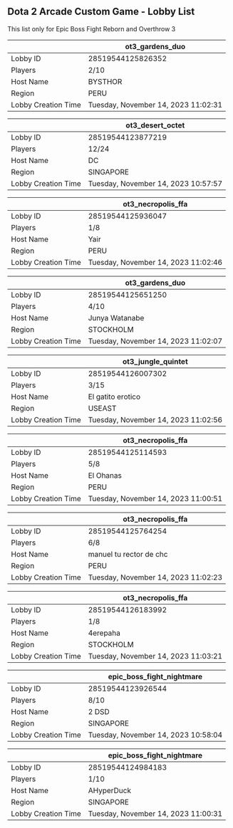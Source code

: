 ## Dota 2 Arcade Custom Game - Lobby List

This list only for Epic Boss Fight Reborn and Overthrow 3

|  | ot3_gardens_duo |
| ------ | ------ |
| Lobby ID | 28519544125826352 |
| Players | 2/10 |
| Host Name | BYSTHOR |
| Region | PERU |
| Lobby Creation Time | Tuesday, November 14, 2023 11:02:31 |


|  | ot3_desert_octet |
| ------ | ------ |
| Lobby ID | 28519544123877219 |
| Players | 12/24 |
| Host Name | DC |
| Region | SINGAPORE |
| Lobby Creation Time | Tuesday, November 14, 2023 10:57:57 |


|  | ot3_necropolis_ffa |
| ------ | ------ |
| Lobby ID | 28519544125936047 |
| Players | 1/8 |
| Host Name | Yair |
| Region | PERU |
| Lobby Creation Time | Tuesday, November 14, 2023 11:02:46 |


|  | ot3_gardens_duo |
| ------ | ------ |
| Lobby ID | 28519544125651250 |
| Players | 4/10 |
| Host Name | Junya Watanabe |
| Region | STOCKHOLM |
| Lobby Creation Time | Tuesday, November 14, 2023 11:02:07 |


|  | ot3_jungle_quintet |
| ------ | ------ |
| Lobby ID | 28519544126007302 |
| Players | 3/15 |
| Host Name | El gatito erotico |
| Region | USEAST |
| Lobby Creation Time | Tuesday, November 14, 2023 11:02:56 |


|  | ot3_necropolis_ffa |
| ------ | ------ |
| Lobby ID | 28519544125114593 |
| Players | 5/8 |
| Host Name | El Ohanas |
| Region | PERU |
| Lobby Creation Time | Tuesday, November 14, 2023 11:00:51 |


|  | ot3_necropolis_ffa |
| ------ | ------ |
| Lobby ID | 28519544125764254 |
| Players | 6/8 |
| Host Name | manuel tu rector de chc |
| Region | PERU |
| Lobby Creation Time | Tuesday, November 14, 2023 11:02:23 |


|  | ot3_necropolis_ffa |
| ------ | ------ |
| Lobby ID | 28519544126183992 |
| Players | 1/8 |
| Host Name | 4erepaha |
| Region | STOCKHOLM |
| Lobby Creation Time | Tuesday, November 14, 2023 11:03:21 |


|  | epic_boss_fight_nightmare |
| ------ | ------ |
| Lobby ID | 28519544123926544 |
| Players | 8/10 |
| Host Name | 2 DSD |
| Region | SINGAPORE |
| Lobby Creation Time | Tuesday, November 14, 2023 10:58:04 |


|  | epic_boss_fight_nightmare |
| ------ | ------ |
| Lobby ID | 28519544124984183 |
| Players | 1/10 |
| Host Name | AHyperDuck |
| Region | SINGAPORE |
| Lobby Creation Time | Tuesday, November 14, 2023 11:00:31 |


